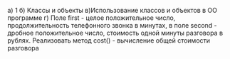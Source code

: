 а) 1
б) Классы и объекты
в)Использование классов и объектов в ОО программе
г) Поле first - целое положительное число, продолжительность телефонного звонка в минутах, в поле second - дробное положительное число, стоимость одной минуты разговора в рублях. Реализовать метод cost() - вычисление общей стоимости разговора
